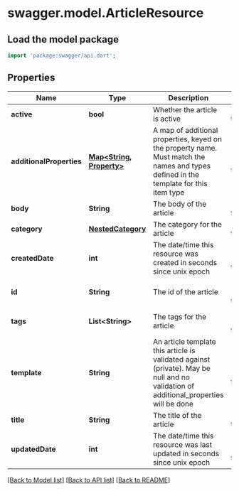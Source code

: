 # swagger.model.ArticleResource

## Load the model package
```dart
import 'package:swagger/api.dart';
```

## Properties
Name | Type | Description | Notes
------------ | ------------- | ------------- | -------------
**active** | **bool** | Whether the article is active | [default to null]
**additionalProperties** | [**Map&lt;String, Property&gt;**](Property.md) | A map of additional properties, keyed on the property name.  Must match the names and types defined in the template for this item type | [optional] [default to {}]
**body** | **String** | The body of the article | [default to null]
**category** | [**NestedCategory**](NestedCategory.md) | The category for the article | [default to null]
**createdDate** | **int** | The date/time this resource was created in seconds since unix epoch | [optional] [default to null]
**id** | **String** | The id of the article | [optional] [default to null]
**tags** | **List&lt;String&gt;** | The tags for the article | [optional] [default to []]
**template** | **String** | An article template this article is validated against (private). May be null and no validation of additional_properties will be done | [optional] [default to null]
**title** | **String** | The title of the article | [default to null]
**updatedDate** | **int** | The date/time this resource was last updated in seconds since unix epoch | [optional] [default to null]

[[Back to Model list]](../README.md#documentation-for-models) [[Back to API list]](../README.md#documentation-for-api-endpoints) [[Back to README]](../README.md)


